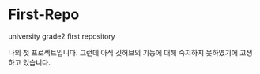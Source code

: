 # First-Repo
university grade2 first repository

나의 첫 프로젝트입니다.
그런데 아직 깃허브의 기능에 대해 숙지하지 못하였기에 고생하고 있습니다.
